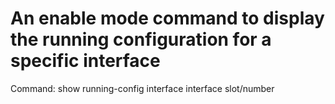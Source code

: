 # An enable mode command to display the running configuration for a specific interface

Command: show running-config interface interface slot/number
